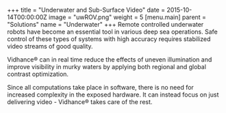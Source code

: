 +++
title = "Underwater and Sub-Surface Video"
date = 2015-10-14T00:00:00Z
image = "uwROV.png"
weight = 5
[menu.main]
parent = "Solutions"
name = "Underwater"
+++
Remote controlled underwater robots have become an essential tool in various deep sea operations. Safe control of these types of systems with high accuracy requires stabilized video streams of good quality.

Vidhance® can in real time reduce the effects of uneven illumination and improve visibility in murky waters by applying both regional and global contrast optimization.
<!--more-->
Since all computations take place in software, there is no need for increased complexity in the exposed hardware. It can instead focus on just delivering video - Vidhance® takes care of the rest.

